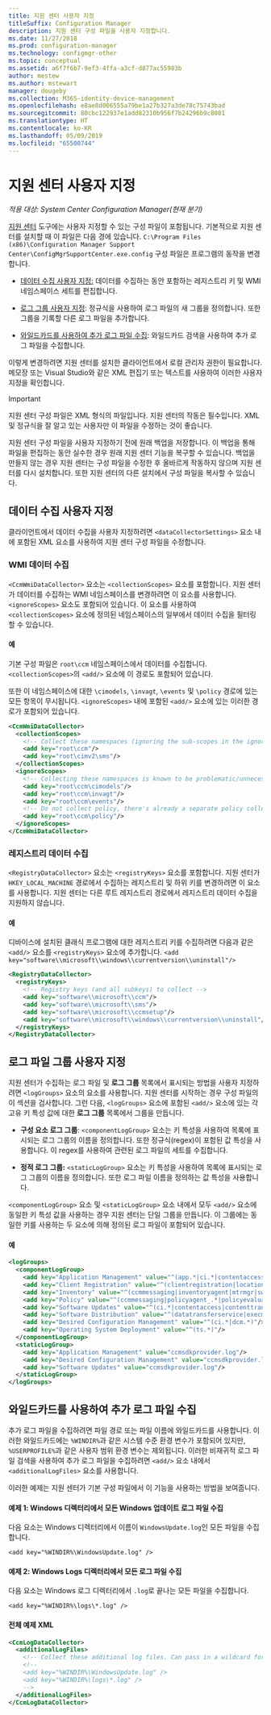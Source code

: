 ```yaml
---
title: 지원 센터 사용자 지정
titleSuffix: Configuration Manager
description: 지원 센터 구성 파일을 사용자 지정합니다.
ms.date: 11/27/2018
ms.prod: configuration-manager
ms.technology: configmgr-other
ms.topic: conceptual
ms.assetid: a6f7f6b7-9ef3-4ffa-a3cf-d877ac55983b
author: mestew
ms.author: mstewart
manager: dougeby
ms.collection: M365-identity-device-management
ms.openlocfilehash: e8ae8d006555a79be1a27b327a3de78c75743bad
ms.sourcegitcommit: 80cbc122937e1add82310b956f7b24296b9c8081
ms.translationtype: HT
ms.contentlocale: ko-KR
ms.lasthandoff: 05/09/2019
ms.locfileid: "65500744"
---
```

# <a name="customize-support-center"></a>지원 센터 사용자 지정

*적용 대상: System Center Configuration Manager(현재 분기)*

[지원 센터](/sccm/core/support/support-center) 도구에는 사용자 지정할 수 있는 구성 파일이 포함됩니다. 기본적으로 지원 센터를 설치할 때 이 파일은 다음 경에 있습니다. `C:\Program Files (x86)\Configuration Manager Support Center\ConfigMgrSupportCenter.exe.config` 구성 파일은 프로그램의 동작을 변경합니다.

  - [데이터 수집 사용자 지정:](#bkmk_datacoll) 데이터를 수집하는 동안 포함하는 레지스트리 키 및 WMI 네임스페이스 세트를 편집합니다.  

  - [로그 그룹 사용자 지정](#bkmk_loggroups): 정규식을 사용하여 로그 파일의 새 그룹을 정의합니다. 또한 그룹을 기록할 다른 로그 파일을 추가합니다.  

  - [와일드카드를 사용하여 추가 로그 파일 수집](#bkmk_wildcards): 와일드카드 검색을 사용하여 추가 로그 파일을 수집합니다.  

이렇게 변경하려면 지원 센터를 설치한 클라이언트에서 로컬 관리자 권한이 필요합니다. 메모장 또는 Visual Studio와 같은 XML 편집기 또는 텍스트를 사용하여 이러한 사용자 지정을 확인합니다.

> [!Important]  
> 지원 센터 구성 파일은 XML 형식의 파일입니다. 지원 센터의 작동은 필수입니다. XML 및 정규식을 잘 알고 있는 사용자만 이 파일을 수정하는 것이 좋습니다.  

지원 센터 구성 파일을 사용자 지정하기 전에 원래 백업을 저장합니다. 이 백업을 통해 파일을 편집하는 동안 실수한 경우 원래 지원 센터 기능을 복구할 수 있습니다. 백업을 만들지 않는 경우 지원 센터는 구성 파일을 수정한 후 올바르게 작동하지 않으며 지원 센터를 다시 설치합니다. 또한 지원 센터의 다른 설치에서 구성 파일을 복사할 수 있습니다.



## <a name="bkmk_datacoll"></a> 데이터 수집 사용자 지정

클라이언트에서 데이터 수집을 사용자 지정하려면 `<dataCollectorSettings>` 요소 내에 포함된 XML 요소를 사용하여 지원 센터 구성 파일을 수정합니다.


### <a name="wmi-data-collection"></a>WMI 데이터 수집

`<CcmWmiDataCollector>` 요소는 `<collectionScopes>` 요소를 포함합니다. 지원 센터가 데이터를 수집하는 WMI 네임스페이스를 변경하려면 이 요소를 사용합니다. `<ignoreScopes>` 요소도 포함되어 있습니다. 이 요소를 사용하여 `<collectionScopes>` 요소에 정의된 네임스페이스의 일부에서 데이터 수집을 필터링할 수 있습니다.  
    
#### <a name="example"></a>예
기본 구성 파일은 `root\ccm` 네임스페이스에서 데이터를 수집합니다. `<collectionScopes>`의 `<add/>` 요소에 이 경로도 포함되어 있습니다. 

또한 이 네임스페이스에 대한 `\cimodels`, `\invagt`, `\events` 및 `\policy` 경로에 있는 모든 항목이 무시됩니다. `<ignoreScopes>` 내에 포함된 `<add/>` 요소에 있는 이러한 경로가 포함되어 있습니다.

```XML
<CcmWmiDataCollector>
  <collectionScopes>
    <!-- Collect these namespaces (ignoring the sub-scopes in the ignoreScopes block) -->
    <add key="root\ccm"/>
    <add key="root\cimv2\sms"/>
  </collectionScopes>
  <ignoreScopes>
    <!-- Collecting these namespaces is known to be problematic/unnecessary -->
    <add key="root\ccm\cimodels"/>
    <add key="root\ccm\invagt"/>
    <add key="root\ccm\events"/>
    <!-- Do not collect policy, there's already a separate policy collector.-->
    <add key="root\ccm\policy"/>
  </ignoreScopes>
</CcmWmiDataCollector>
```


### <a name="registry-data-collection"></a>레지스트리 데이터 수집

`<RegistryDataCollector>` 요소는 `<registryKeys>` 요소를 포함합니다. 지원 센터가 `HKEY_LOCAL_MACHINE` 경로에서 수집하는 레지스트리 및 하위 키를 변경하려면 이 요소를 사용합니다. 지원 센터는 다른 루트 레지스트리 경로에서 레지스트리 데이터 수집을 지원하지 않습니다.

#### <a name="example"></a>예
디바이스에 설치된 클래식 프로그램에 대한 레지스트리 키를 수집하려면 다음과 같은 `<add/>` 요소를 `<registryKeys>` 요소에 추가합니다. `<add key="software\\microsoft\\windows\\currentversion\\uninstall"/>`

```XML
<RegistryDataCollector>
  <registryKeys>
    <!-- Registry keys (and all subkeys) to collect -->
    <add key="software\\microsoft\\ccm"/>
    <add key="software\\microsoft\\sms"/>
    <add key="software\\microsoft\\ccmsetup"/>
    <add key="software\\microsoft\\windows\\currentversion\\uninstall"/>
  </registryKeys>
</RegistryDataCollector>
```



## <a name="bkmk_loggroups"></a> 로그 파일 그룹 사용자 지정

지원 센터가 수집하는 로그 파일 및 **로그 그룹** 목록에서 표시되는 방법을 사용자 지정하려면 `<logGroups>` 요소의 요소를 사용합니다. 지원 센터를 시작하는 경우 구성 파일의 이 섹션을 검사합니다. 그런 다음, `<logGroups>` 요소에 포함된 `<add/>` 요소에 있는 각 고유 키 특성 값에 대한 **로그 그룹** 목록에서 그룹을 만듭니다.

  - **구성 요소 로그 그룹**: `<componentLogGroup>` 요소는 키 특성을 사용하여 목록에 표시되는 로그 그룹의 이름을 정의합니다. 또한 정규식(regex)이 포함된 값 특성을 사용합니다. 이 regex를 사용하여 관련된 로그 파일의 세트를 수집합니다.  

  - **정적 로그 그룹:** `<staticLogGroup>` 요소는 키 특성을 사용하여 목록에 표시되는 로그 그룹의 이름을 정의합니다. 또한 로그 파일 이름을 정의하는 값 특성을 사용합니다.  

`<componentLogGroup>` 요소 및 `<staticLogGroup>` 요소 내에서 모두 `<add/>` 요소에 동일한 키 특성 값을 사용하는 경우 지원 센터는 단일 그룹을 만듭니다. 이 그룹에는 동일한 키를 사용하는 두 요소에 의해 정의된 로그 파일이 포함되어 있습니다.

#### <a name="example"></a>예
```XML
<logGroups>
  <componentLogGroup>
    <add key="Application Management" value="^(app.*|ci.*|contentaccess|contenttransfermanager|datatransferservice|dcm.*|execmgr.*|UserAffinity.*|.*Handler$|.*Provider$)"/>
    <add key="Client Registration" value="^(clientregistration|locationservices|ccmmessaging|ccmexec)"/>
    <add key="Inventory" value="^(ccmmessaging|inventoryagent|mtrmgr|swmtrreportgen|virtualapp|mtr.*|filesystemfile)"/>
    <add key="Policy" value="^(ccmmessaging|policyagent_.*|policyevaluator_.*)"/>
    <add key="Software Updates" value="^(ci.*|contentaccess|contenttransfermanager|datatransferservice|dcm.*|update.*|wuahandler|xmlstore|scanagent)"/>
    <add key="Software Distribution" value="^(datatransferservice|execmgr.*|contenttransfermanager|locationservices|contentaccess|filebits)"/>
    <add key="Desired Configuration Management" value="^(ci.*|dcm.*)"/>
    <add key="Operating System Deployment" value="^(ts.*)"/>
  </componentLogGroup>
  <staticLogGroup>
    <add key="Application Management" value="ccmsdkprovider.log"/>
    <add key="Desired Configuration Management" value="ccmsdkprovider.log"/>
    <add key="Software Updates" value="ccmsdkprovider.log"/>
  </staticLogGroup>
</logGroups>
```



## <a name="bkmk_wildcards"></a> 와일드카드를 사용하여 추가 로그 파일 수집

추가 로그 파일을 수집하려면 파일 경로 또는 파일 이름에 와일드카드를 사용합니다. 이러한 와일드카드에는 `%WINDIR%`과 같은 시스템 수준 환경 변수가 포함되어 있지만, `%USERPROFILE%`과 같은 사용자 범위 환경 변수는 제외됩니다. 이러한 비재귀적 로그 파일 검색을 사용하여 추가 로그 파일을 수집하려면 `<add/>` 요소 내에서 `<additionalLogFiles>` 요소를 사용합니다. 

이러한 예제는 지원 센터가 기본 구성 파일에서 이 기능을 사용하는 방법을 보여줍니다.

#### <a name="example-1-collect-all-windows-update-log-files-in-the-windows-directory"></a>예제 1: Windows 디렉터리에서 모든 Windows 업데이트 로그 파일 수집
다음 요소는 Windows 디렉터리에서 이름이 `WindowsUpdate.log`인 모든 파일을 수집합니다. 

`<add key="%WINDIR%\WindowsUpdate.log" />`

#### <a name="example-2-collect-all-log-files-in-the-windows-logs-directory"></a>예제 2: Windows Logs 디렉터리에서 모든 로그 파일 수집
다음 요소는 Windows 로그 디렉터리에서 `.log`로 끝나는 모든 파일을 수집합니다. 

`<add key="%WINDIR%\logs\*.log" />`

#### <a name="full-example-xml"></a>전체 예제 XML
```XML
<CcmLogDataCollector>
  <additionalLogFiles>
    <!-- Collect these additional log files. Can pass in a wildcard for the filename. System variables are also supported. -->
    <!--
    <add key="%WINDIR%\WindowsUpdate.log" />
    <add key="%WINDIR%\logs\*.log" />
    -->
  </additionalLogFiles>
</CcmLogDataCollector>
```

